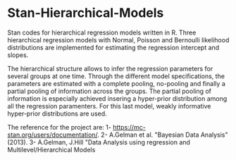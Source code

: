 # Stan-Hierarchical-Models
Stan codes for hierarchical regression models written in R.
Three hierarchical regression models with Normal, Poisson and Bernoulli likelihood distributions are implemented for estimating the regression intercept and slopes. 

The hierarchical structure allows to infer the regression parameters for several groups at one time.
Through the different model specifications, the parameters are estimated with a complete pooling, no-pooling and finally a partial pooling of information across the groups. The partial pooling of information is especially achieved insering a hyper-prior distribution among all the regression paramenters. 
For this last model, weakly informative hyper-prior distributions are used.

The reference for the project are:
1- https://mc-stan.org/users/documentation/.
2- A.Gelman et al. "Bayesian Data Analysis"(2013).
3- A.Gelman, J.Hill "Data Analysis using regression and Multilevel/Hierarchical Models
